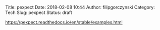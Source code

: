 Title: pexpect
Date: 2018-02-08 10:44
Author: filipgorczynski
Category: Tech
Slug: pexpect
Status: draft

https://pexpect.readthedocs.io/en/stable/examples.html
